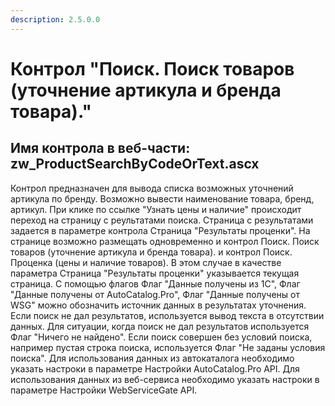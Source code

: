 ```yaml
---
description: 2.5.0.0
---
```


# Контрол "Поиск. Поиск товаров \(уточнение артикула и бренда товара\)."

## Имя контрола в веб-части: zw\_ProductSearchByCodeOrText.ascx

Контрол предназначен для вывода списка возможных уточнений артикула по бренду. Возможно вывести наименование товара, бренд, артикул. При клике по ссылке "Узнать цены и наличие" происходит переход на страницу с реультатами поиска. Страница с результатами задается в параметре контрола Страница "Результаты проценки". На странице возможно размещать одновременно и контрол Поиск. Поиск товаров \(уточнение артикула и бренда товара\). и контрол Поиск. Проценка \(цены и наличие товаров\). В этом случае в качестве параметра Страница "Результаты проценки" указывается текущая страница. С помощью флагов Флаг "Данные получены из 1С", Флаг "Данные получены от AutoCatalog.Pro", Флаг "Данные получены от WSG" можно обозначить источник данных в результатах уточнения. Если поиск не дал результатов, используется вывод текста в отсутствии данных. Для ситуации, когда поиск не дал результатов используется Флаг "Ничего не найдено". Если поиск совершен без условий поиска, например пустая строка поиска, используется Флаг "Не заданы условия поиска". Для использования данных из автокаталога необходимо указать настроки в параметре Настройки AutoCatalog.Pro API. Для использования данных из веб-сервиса необходимо указать настроки в параметре Настройки WebServiceGate API.

